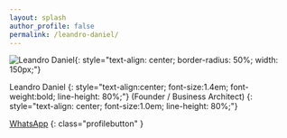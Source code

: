 ```yaml
---
layout: splash
author_profile: false
permalink: /leandro-daniel/
---
```


<style>
.profilebutton {
  text-align: center; 
  background-color: #845EC2; 
  color: #ffffff; 
  border-radius: 10px; 
  width: 200px;
}
  
.profilebutton a:link {
  color: #ffffff;
  text-decoration: none;
}

.profilebutton a:visited {
  color: #ffffff;
  text-decoration: none;
}

.profilebutton a:focus {  
  background: #BAE498;
}

.profilebutton a:hover {  
  background: #CDFEAA;
}

.profilebutton a:active {  
  color: #CDFEAA;
}
</style>

![Leandro Daniel](/assets/images/leandrodaniel-avatar.png){: style="text-align: center; border-radius: 50%; width: 150px;"}

Leandro Daniel
{: style="text-align:center; font-size:1.4em; font-weight:bold; line-height: 80%;"}
(Founder / Business Architect)
{: style="text-align: center; font-size:1.0em; line-height: 80%;"}

[WhatsApp](https://wa.me/5511960784444)
{: class="profilebutton" }


